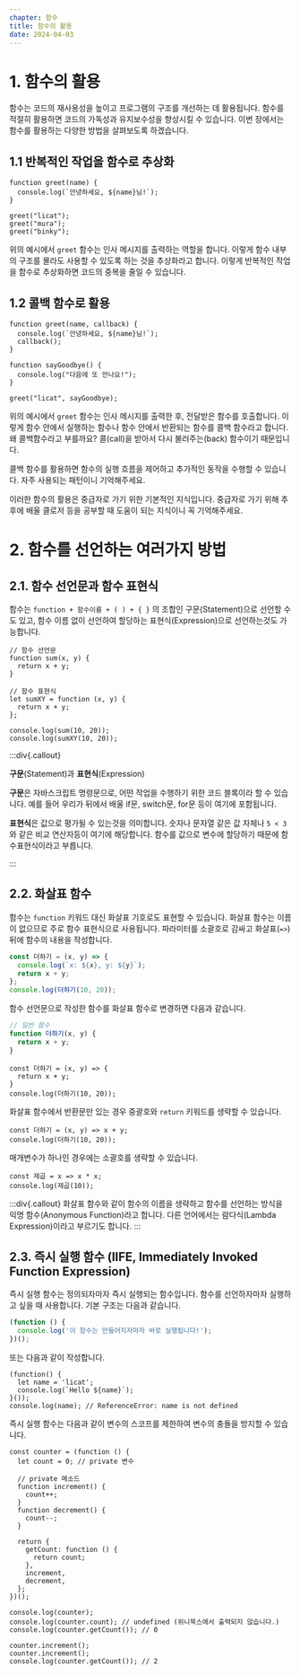 ```yaml
---
chapter: 함수
title: 함수의 활용
date: 2024-04-03
---
```


# 1. 함수의 활용

함수는 코드의 재사용성을 높이고 프로그램의 구조를 개선하는 데 활용됩니다. 함수를 적절히 활용하면 코드의 가독성과 유지보수성을 향상시킬 수 있습니다. 이번 장에서는 함수를 활용하는 다양한 방법을 살펴보도록 하겠습니다.

## 1.1 반복적인 작업을 함수로 추상화

```javascript-exec
function greet(name) {
  console.log(`안녕하세요, ${name}님!`);
}

greet("licat");
greet("mura");
greet("binky");
```

위의 예시에서 `greet` 함수는 인사 메시지를 출력하는 역할을 합니다. 이렇게 함수 내부의 구조를 몰라도 사용할 수 있도록 하는 것을 추상화라고 합니다. 이렇게 반복적인 작업을 함수로 추상화하면 코드의 중복을 줄일 수 있습니다.

## 1.2 콜백 함수로 활용

```javascript-exec
function greet(name, callback) {
  console.log(`안녕하세요, ${name}님!`);
  callback();
}

function sayGoodbye() {
  console.log("다음에 또 만나요!");
}

greet("licat", sayGoodbye);
```

위의 예시에서 `greet` 함수는 인사 메시지를 출력한 후, 전달받은 함수를 호출합니다. 이렇게 함수 안에서 실행하는 함수나 함수 안에서 반환되는 함수를 콜백 함수라고 합니다. 왜 콜백함수라고 부를까요? 콜(call)을 받아서 다시 불러주는(back) 함수이기 때문입니다.

콜백 함수를 활용하면 함수의 실행 흐름을 제어하고 추가적인 동작을 수행할 수 있습니다. 자주 사용되는 패턴이니 기억해주세요.

이러한 함수의 활용은 중급자로 가기 위한 기본적인 지식입니다. 중급자로 가기 위해 추후에 배울 클로저 등을 공부할 때 도움이 되는 지식이니 꼭 기억해주세요.

# 2. 함수를 선언하는 여러가지 방법

## 2.1. 함수 선언문과 함수 표현식

함수는 `function + 함수이름 + ( ) + { }` 의 조합인 구문(Statement)으로 선언할 수도 있고, 함수 이름 없이 선언하여 할당하는 표현식(Expression)으로 선언하는것도 가능합니다.

```javascript-exec
// 함수 선언문
function sum(x, y) {
  return x + y;
}

// 함수 표현식
let sumXY = function (x, y) {
  return x + y;
};

console.log(sum(10, 20));
console.log(sumXY(10, 20));
```

:::div{.callout}

**구문**(Statement)과 **표현식**(Expression)

**구문**은 자바스크립트 명령문으로, 어떤 작업을 수행하기 위한 코드 블록이라 할 수 있습니다. 예를 들어 우리가 뒤에서 배울 if문, switch문, for문 등이 여기에 포함됩니다.

**표현식**은 값으로 평가될 수 있는것을 의미합니다. 숫자나 문자열 같은 값 자체나 `5 < 3` 와 같은 비교 연산자등이 여기에 해당합니다. 함수를 값으로 변수에 할당하기 때문에 함수표현식이라고 부릅니다.

:::

## 2.2. 화살표 함수

함수는 `function` 키워드 대신 화살표 기호로도 표현할 수 있습니다. 화살표 함수는 이름이 없으므로 주로 함수 표현식으로 사용됩니다. 파라미터를 소괄호로 감싸고 화살표(`=>`) 뒤에 함수의 내용을 작성합니다.

```javascript
const 더하기 = (x, y) => {
  console.log(`x: ${x}, y: ${y}`);
  return x + y;
};
console.log(더하기(10, 20));
```

함수 선언문으로 작성한 함수를 화살표 함수로 변경하면 다음과 같습니다.

```javascript
// 일반 함수
function 더하기(x, y) {
  return x + y;
}
```

```javascript-exec
const 더하기 = (x, y) => {
  return x + y;
}
console.log(더하기(10, 20));
```

화살표 함수에서 반환문만 있는 경우 중괄호와 `return` 키워드를 생략할 수 있습니다.

```javascript-exec
const 더하기 = (x, y) => x + y;
console.log(더하기(10, 20));
```

매개변수가 하나인 경우에는 소괄호를 생략할 수 있습니다.

```javascript-exec
const 제곱 = x => x * x;
console.log(제곱(10));
```

:::div{.callout}
화살표 함수와 같이 함수의 이름을 생략하고 함수를 선언하는 방식을 익명 함수(Anonymous Function)라고 합니다. 다른 언어에서는 람다식(Lambda Expression)이라고 부르기도 합니다.
:::

## 2.3. 즉시 실행 함수 (IIFE, Immediately Invoked Function Expression)

즉시 실행 함수는 정의되자마자 즉시 실행되는 함수입니다. 함수를 선언하자마자 실행하고 싶을 때 사용합니다. 기본 구조는 다음과 같습니다.

```js
(function () {
  console.log('이 함수는 만들어지자마자 바로 실행됩니다!');
})();
```

또는 다음과 같이 작성합니다.

```javascript-exec
(function() {
  let name = 'licat';
  console.log(`Hello ${name}`);
}());
console.log(name); // ReferenceError: name is not defined
```

즉시 실행 함수는 다음과 같이 변수의 스코프를 제한하여 변수의 충돌을 방지할 수 있습니다.

```javascript-exec
const counter = (function () {
  let count = 0; // private 변수

  // private 메소드
  function increment() {
    count++;
  }
  function decrement() {
    count--;
  }

  return {
    getCount: function () {
      return count;
    },
    increment,
    decrement,
  };
})();

console.log(counter);
console.log(counter.count); // undefined (위니북스에서 출력되지 않습니다.)
console.log(counter.getCount()); // 0

counter.increment();
counter.increment();
console.log(counter.getCount()); // 2

```
